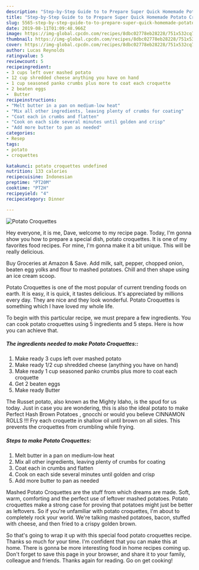 ```yaml
---
description: "Step-by-Step Guide to to Prepare Super Quick Homemade Potato Croquettes"
title: "Step-by-Step Guide to to Prepare Super Quick Homemade Potato Croquettes"
slug: 5565-step-by-step-guide-to-to-prepare-super-quick-homemade-potato-croquettes
date: 2019-08-11T01:09:48.966Z
image: https://img-global.cpcdn.com/recipes/8dbc02778eb28228/751x532cq70/potato-croquettes-recipe-main-photo.jpg
thumbnail: https://img-global.cpcdn.com/recipes/8dbc02778eb28228/751x532cq70/potato-croquettes-recipe-main-photo.jpg
cover: https://img-global.cpcdn.com/recipes/8dbc02778eb28228/751x532cq70/potato-croquettes-recipe-main-photo.jpg
author: Lucas Reynolds
ratingvalue: 5
reviewcount: 5
recipeingredient:
- 3 cups left over mashed potato
- 12 cup shredded cheese anything you have on hand
- 1 cup seasoned panko crumbs plus more to coat each croquette
- 2 beaten eggs
-  Butter
recipeinstructions:
- "Melt butter in a pan on medium-low heat"
- "Mix all other ingredients, leaving plenty of crumbs for coating"
- "Coat each in crumbs and flatten"
- "Cook on each side several minutes until golden and crisp"
- "Add more butter to pan as needed"
categories:
- Resep
tags:
- potato
- croquettes

katakunci: potato croquettes undefined
nutrition: 133 calories
recipecuisine: Indonesian
preptime: "PT20M"
cooktime: "PT2H"
recipeyield: "4"
recipecategory: Dinner

---
```



![Potato Croquettes](https://img-global.cpcdn.com/recipes/8dbc02778eb28228/751x532cq70/potato-croquettes-recipe-main-photo.jpg)

Hey everyone, it is me, Dave, welcome to my recipe page. Today, I'm gonna show you how to prepare a special dish, potato croquettes. It is one of my favorites food recipes. For mine, I'm gonna make it a bit unique. This will be really delicious.

Buy Groceries at Amazon &amp; Save. Add milk, salt, pepper, chopped onion, beaten egg yolks and flour to mashed potatoes. Chill and then shape using an ice cream scoop.

Potato Croquettes is one of the most popular of current trending foods on earth. It is easy, it is quick, it tastes delicious. It's appreciated by millions every day. They are nice and they look wonderful. Potato Croquettes is something which I have loved my whole life.


To begin with this particular recipe, we must prepare a few ingredients. You can cook potato croquettes using 5 ingredients and 5 steps. Here is how you can achieve that.

##### The ingredients needed to make Potato Croquettes::

1. Make ready 3 cups left over mashed potato
1. Make ready 1/2 cup shredded cheese (anything you have on hand)
1. Make ready 1 cup seasoned panko crumbs plus more to coat each croquette
1. Get 2 beaten eggs
1. Make ready  Butter


The Russet potato, also known as the Mighty Idaho, is the spud for us today. Just in case you are wondering, this is also the ideal potato to make Perfect Hash Brown Potatoes , gnocchi or would you believe CINNAMON ROLLS !!! Fry each croquette in shallow oil until brown on all sides. This prevents the croquettes from crumbling while frying. 

##### Steps to make Potato Croquettes:

1. Melt butter in a pan on medium-low heat
1. Mix all other ingredients, leaving plenty of crumbs for coating
1. Coat each in crumbs and flatten
1. Cook on each side several minutes until golden and crisp
1. Add more butter to pan as needed


Mashed Potato Croquettes are the stuff from which dreams are made. Soft, warm, comforting and the perfect use of leftover mashed potatoes. Potato croquettes make a strong case for proving that potatoes might just be better as leftovers. So if you&#39;re unfamiliar with potato croquettes, I&#39;m about to completely rock your world. We&#39;re talking mashed potatoes, bacon, stuffed with cheese, and then fried to a crispy golden brown. 

So that's going to wrap it up with this special food potato croquettes recipe. Thanks so much for your time. I'm confident that you can make this at home. There is gonna be more interesting food in home recipes coming up. Don't forget to save this page in your browser, and share it to your family, colleague and friends. Thanks again for reading. Go on get cooking!
